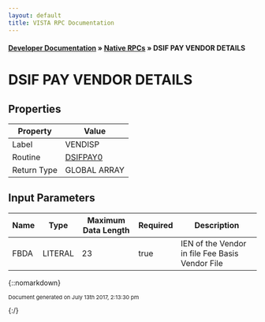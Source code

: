 ```yaml
---
layout: default
title: VISTA RPC Documentation
---
```


#### [Developer Documentation](../index) &#187; [Native RPCs](TableOfContents) &#187; DSIF PAY VENDOR DETAILS<br/>
# DSIF PAY VENDOR DETAILS



## Properties

Property | Value
--- | ---
Label | VENDISP
Routine | [DSIFPAY0](http://code.osehra.org/dox/Routine_DSIFPAY0_source.html)
Return Type | GLOBAL ARRAY


## Input Parameters

Name | Type | Maximum Data Length | Required | Description
--- | --- | --- | --- | ---
FBDA | LITERAL | 23 | true | IEN of the Vendor in file Fee Basis Vendor File



{::nomarkdown} <br/><p style="font-size: 11px">Document generated on July 13th 2017, 2:13:30 pm</p>{:/}